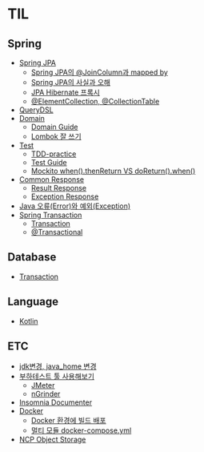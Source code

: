 # TIL


## Spring
- [Spring JPA](https://github.com/2eungwoo/TIL/tree/main/Spring/Spring%20JPA)
  - [Spring JPA의 @JoinColumn과 mapped by](https://github.com/2eungwoo/TIL/blob/main/Spring/Spring%20JPA/JPA%EC%9D%98%20%40JoinColumn%EA%B3%BC%20mapped%20by/JPA%EC%9D%98%20%40JoinColumn%EA%B3%BC%20mapped%20by.md)
  - [Spring JPA의 사실과 오해](https://github.com/2eungwoo/TIL/blob/main/Spring/Spring%20JPA/Spring%20JPA%EC%9D%98%20%EC%82%AC%EC%8B%A4%EA%B3%BC%20%EC%98%A4%ED%95%B4/Spring%20JPA%EC%9D%98%20%EC%82%AC%EC%8B%A4%EA%B3%BC%20%EC%98%A4%ED%95%B4.md)
  - [JPA Hibernate 프록시](https://github.com/2eungwoo/TIL/blob/main/Spring/Spring%20JPA/JPA%20Hibernate%20%ED%94%84%EB%A1%9D%EC%8B%9C/JPA%20Hibernate%20%ED%94%84%EB%A1%9D%EC%8B%9C.md)
  - [@ElementCollection, @CollectionTable](https://github.com/2eungwoo/TIL/blob/main/Spring/Spring%20JPA/@ElementCollection,%20@CollectionTable/@ElementCollection,%20@CollectionTable.md)
- [QueryDSL](https://github.com/2eungwoo/TIL/tree/main/Spring/QueryDSL/QueryDSL.md)
- [Domain](https://github.com/2eungwoo/TIL/tree/main/Spring/Domain)
  - [Domain Guide](https://github.com/2eungwoo/TIL/blob/main/Spring/Domain/Domain_Guide.md)
  - [Lombok 잘 쓰기](https://github.com/2eungwoo/TIL/blob/main/Spring/Domain/Lombok%20%EC%9E%98%20%EC%93%B0%EA%B8%B0.md)   
- [Test](https://github.com/2eungwoo/TIL/tree/main/Spring/TDD)
  - [TDD-practice](https://github.com/2eungwoo/TIL/blob/main/Spring/TDD/TDD.md)
  - [Test Guide](https://github.com/2eungwoo/TIL/blob/main/Spring/TDD/Test_Guide.md)
  - [Mockito when().thenReturn VS doReturn().when()](https://github.com/2eungwoo/TIL/blob/main/Spring/TDD/Mockito%20when().thenReturn%20VS%20doReturn().when().md)
- [Common Response](https://github.com/2eungwoo/TIL/tree/main/Spring/Common-Response)
  - [Result Response](https://github.com/2eungwoo/TIL/blob/main/Spring/Common-Response/Result%20Response.md)
  - [Exception Response](https://github.com/2eungwoo/TIL/blob/main/Spring/Common-Response/Exception%20Response.md)
- [Java 오류(Error)와 예외(Exception)](https://github.com/2eungwoo/TIL/blob/main/Spring/Java%20%EC%98%A4%EB%A5%98(Error)%EC%99%80%20%EC%98%88%EC%99%B8(Exception)/Java%20%EC%98%A4%EB%A5%98(Error)%EC%99%80%20%EC%98%88%EC%99%B8(Exception).md)
- [Spring Transaction](https://github.com/2eungwoo/TIL/tree/main/Spring/Spring%20Transaction)
  - [Transaction](https://github.com/2eungwoo/TIL/blob/main/Spring/Spring%20Transaction/Transaction/Transaction.md)
  - [@Transactional](https://github.com/2eungwoo/TIL/blob/main/Spring/Spring%20Transaction/%40Transactional/%40Transactional.md)

## Database
- [Transaction](https://github.com/2eungwoo/TIL/blob/main/Database/Transaction/Transaction.md)

## Language
- [Kotlin](https://github.com/2eungwoo/TIL/tree/main/Language/Kotlin)

## ETC
- [jdk변경, java_home 변경](https://github.com/2eungwoo/TIL/blob/main/ETC/JDK%2C%20JAVA_HOME%20%EB%B3%80%EA%B2%BD/JDK%2C%20JAVA_HOME%20%EB%B3%80%EA%B2%BD.md)
- [부하테스트 툴 사용해보기](https://github.com/2eungwoo/TIL/tree/main/ETC/%EB%B6%80%ED%95%98%ED%85%8C%EC%8A%A4%ED%8A%B8)
  - [JMeter](https://github.com/2eungwoo/TIL/blob/main/ETC/%EB%B6%80%ED%95%98%ED%85%8C%EC%8A%A4%ED%8A%B8/JMeter.md)
  - [nGrinder](https://github.com/2eungwoo/TIL/blob/main/ETC/%EB%B6%80%ED%95%98%ED%85%8C%EC%8A%A4%ED%8A%B8/nGrinder.md)
- [Insomnia Documenter](https://github.com/2eungwoo/TIL/blob/main/ETC/Insomnia%20Documenter/Insomnia%20Documenter.md)
- [Docker](https://github.com/2eungwoo/TIL/tree/main/ETC/Docker)
  - [Docker 환경에 빌드 배포](https://github.com/2eungwoo/TIL/blob/main/ETC/Docker/Docker%20%ED%99%98%EA%B2%BD%EC%97%90%20%EB%B9%8C%EB%93%9C%20%EB%B0%B0%ED%8F%AC.md)
  - [멀티 모듈 docker-compose.yml]()
- [NCP Object Storage](https://github.com/2eungwoo/TIL/blob/main/ETC/NCP%20Object%20Storage/NCP%20Object%20storage.md) 
